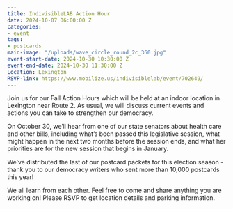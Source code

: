 ```yaml
---
title: IndivisibleLAB Action Hour
date: 2024-10-07 06:00:00 Z
categories:
- event
tags:
- postcards
main-image: "/uploads/wave_circle_round_2c_360.jpg"
event-start-date: 2024-10-30 10:30:00 Z
event-end-date: 2024-10-30 11:30:00 Z
Location: Lexington
RSVP-link: https://www.mobilize.us/indivisiblelab/event/702649/
---
```


Join us for our Fall Action Hours which will be held at an indoor location in Lexington near Route 2. As usual, we will discuss current events and actions you can take to strengthen our democracy. 

On October 30, we’ll hear from one of our state senators about health care and other bills, including what’s been passed this legislative session, what might happen in the next two months before the session ends, and what her priorities are for the new session that begins in January. 

We’ve distributed the last of our postcard packets for this election season - thank you to our democracy writers who sent more than 10,000 postcards this year!

We all learn from each other. Feel free to come and share anything you are working on! Please RSVP to get location details and parking information.